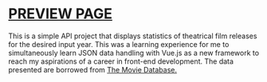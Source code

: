 # <a href="https://edw-zhao.github.io/yearly-film-statistics/" target="_blank" rel="noopener noreferrer"> PREVIEW PAGE </a>

 This is a simple API project that displays statistics of theatrical film
 releases for the desired input year. This was a learning experience for
 me to simultaneously learn JSON data handling with Vue.js as a new
 framework to reach my aspirations of a career in front-end development.
 The data presented are borrowed from
   <a href="https://developers.themoviedb.org/" target="_blank" rel="noopener noreferrer">The Movie Database.</a>
